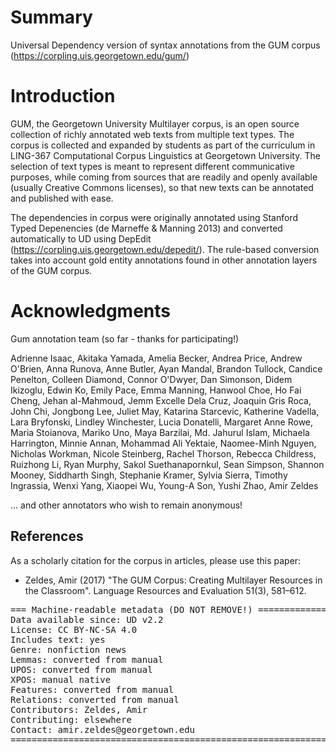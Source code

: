# Summary

Universal Dependency version of syntax annotations from the GUM corpus (https://corpling.uis.georgetown.edu/gum/)

# Introduction

GUM, the Georgetown University Multilayer corpus, is an open source collection of richly annotated web texts from multiple text types. The corpus is collected and expanded by students as part of the curriculum in LING-367 Computational Corpus Linguistics at Georgetown University. The selection of text types is meant to represent different communicative purposes, while coming from sources that are readily and openly available (usually Creative Commons licenses), so that new texts can be annotated and published with ease.

The dependencies in corpus were originally annotated using Stanford Typed Depenencies (de Marneffe & Manning 2013) and converted automatically to UD using DepEdit (https://corpling.uis.georgetown.edu/depedit/). The rule-based conversion takes into account gold entity annotations found in other annotation layers of the GUM corpus.

# Acknowledgments

Gum annotation team (so far - thanks for participating!)

Adrienne Isaac, Akitaka Yamada, Amelia Becker, Andrea Price, Andrew O'Brien, Anna Runova, Anne Butler, Ayan Mandal, Brandon Tullock, Candice Penelton, Colleen Diamond, Connor O'Dwyer, Dan Simonson, Didem Ikizoglu, Edwin Ko, Emily Pace, Emma Manning, Hanwool Choe, Ho Fai Cheng, Jehan al-Mahmoud, Jemm Excelle Dela Cruz, Joaquin Gris Roca, John Chi, Jongbong Lee, Juliet May, Katarina Starcevic, Katherine Vadella, Lara Bryfonski, Lindley Winchester, Lucia Donatelli, Margaret Anne Rowe, Maria Stoianova, Mariko Uno, Maya Barzilai, Md. Jahurul Islam, Michaela Harrington, Minnie Annan, Mohammad Ali Yektaie, Naomee-Minh Nguyen, Nicholas Workman, Nicole Steinberg, Rachel Thorson, Rebecca Childress, Ruizhong Li, Ryan Murphy, Sakol Suethanapornkul, Sean Simpson, Shannon Mooney, Siddharth Singh, Stephanie Kramer, Sylvia Sierra, Timothy Ingrassia, Wenxi Yang, Xiaopei Wu, Young-A Son, Yushi Zhao, Amir Zeldes

... and other annotators who wish to remain anonymous!  

## References

As a scholarly citation for the corpus in articles, please use this paper:

* Zeldes, Amir (2017) "The GUM Corpus: Creating Multilayer Resources in the Classroom". Language Resources and Evaluation 51(3), 581–612.

<pre>
=== Machine-readable metadata (DO NOT REMOVE!) ================================
Data available since: UD v2.2
License: CC BY-NC-SA 4.0
Includes text: yes
Genre: nonfiction news
Lemmas: converted from manual
UPOS: converted from manual
XPOS: manual native
Features: converted from manual
Relations: converted from manual
Contributors: Zeldes, Amir
Contributing: elsewhere
Contact: amir.zeldes@georgetown.edu
===============================================================================
</pre>
